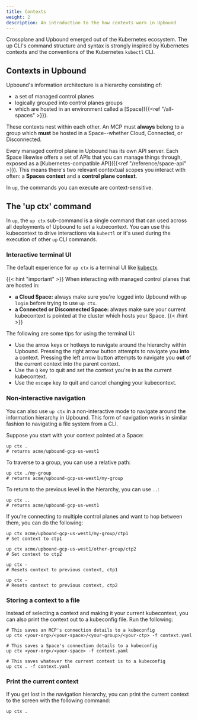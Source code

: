 ```yaml
---
title: Contexts
weight: 2
description: An introduction to the how contexts work in Upbound
---
```


Crossplane and Upbound emerged out of the Kubernetes ecosystem. The up CLI's command structure and syntax is strongly inspired by Kubernetes contexts and the conventions of the Kubernetes `kubectl` CLI. 

## Contexts in Upbound

Upbound's information architecture is a hierarchy consisting of:

<!-- vale off -->
* a set of managed control planes
* logically grouped into control planes groups
* which are hosted in an environment called a [Space]({{<ref "/all-spaces" >}}).

These contexts nest within each other. An MCP must **always** belong to a group which **must** be hosted in a Space--whether Cloud, Connected, or Disconnected.
<!--vale on -->

Every managed control plane in Upbound has its own API server. Each Space likewise offers a set of APIs that you can manage things through, exposed as a [Kubernetes-compatible API]({{<ref "/reference/space-api" >}}). This means there's two relevant contextual scopes you interact with often: a **Spaces context** and a **control plane context**.

In `up`, the commands you can execute are context-sensitive. 

<!-- vale off -->
## The 'up ctx' command
<!--vale on -->

In `up`, the `up ctx` sub-command is a single command that can used across all deployments of Upbound to set a kubecontext. You can use this kubecontext to drive interactions via `kubectl` or it's used during the execution of other `up` CLI commands.

<!-- vale off -->
### Interactive terminal UI

The default experience for `up ctx` is a terminal UI like [kubectx](https://github.com/ahmetb/kubectx/).
<!--vale on -->

{{< hint "important" >}}
When interacting with managed control planes that are hosted in:

* **a Cloud Space:** always make sure you're logged into Upbound with `up login` before trying to use `up ctx`.
* **a Connected or Disconnected Space:** always make sure your current kubecontext is pointed at the cluster which hosts your Space.
{{< /hint >}}

The following are some tips for using the terminal UI:

* Use the arrow keys or hotkeys to navigate around the hierarchy within Upbound. Pressing the right arrow button attempts to navigate you **into** a context. Pressing the left arrow button attempts to navigate you **out** of the current context into the parent context.
* Use the `Q` key to quit and set the context you're in as the current kubecontext.
* Use the `escape` key to quit and cancel changing your kubecontext.

### Non-interactive navigation

You can also use `up ctx` in a non-interactive mode to navigate around the information hierarchy in Upbound. This form of navigation works in similar fashion to navigating a file system from a CLI.

Suppose you start with your context pointed at a Space:

```shell
up ctx .
# returns acme/upbound-gcp-us-west1
```

To traverse to a group, you can use a relative path:

```shell
up ctx ./my-group
# returns acme/upbound-gcp-us-west1/my-group
```

To return to the previous level in the hierarchy, you can use `..`:

```shell
up ctx ..
# returns acme/upbound-gcp-us-west1
```

If you're connecting to multiple control planes and want to hop between them, you can do the following:

```shell
up ctx acme/upbound-gcp-us-west1/my-group/ctp1
# Set context to ctp1

up ctx acme/upbound-gcp-us-west1/other-group/ctp2
# Set context to ctp2

up ctx -
# Resets context to previous context, ctp1

up ctx -
# Resets context to previous context, ctp2
```

### Storing a context to a file

Instead of selecting a context and making it your current kubecontext, you can also print the context out to a kubeconfig file. Run the following:

```shell
# This saves an MCP's connection details to a kubeconfig
up ctx <your-org>/<your-space>/<your-group>/<your-ctp> -f context.yaml

# This saves a Space's connection details to a kubeconfig
up ctx <your-org>/<your-space> -f context.yaml

# This saves whatever the current context is to a kubeconfig
up ctx . -f context.yaml
```

### Print the current context

If you get lost in the navigation hierarchy, you can print the current context to the screen with the following command:

```shell
up ctx .
```

